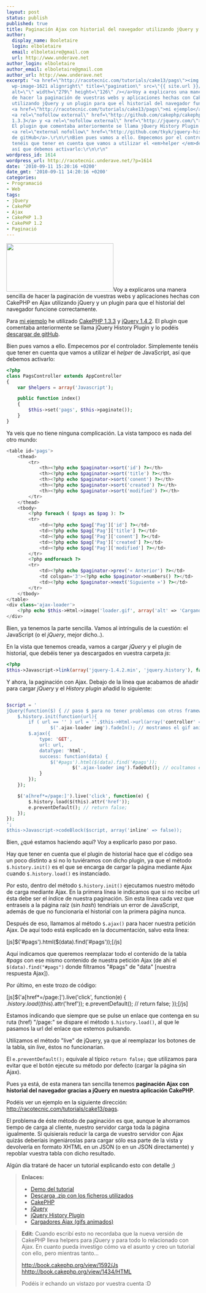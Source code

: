 ```yaml
---
layout: post
status: publish
published: true
title: Paginación Ajax con historial del navegador utilizando jQuery y CakePHP 1.3.x
author:
  display_name: Booletaire
  login: elboletaire
  email: elboletaire@gmail.com
  url: http://www.underave.net
author_login: elboletaire
author_email: elboletaire@gmail.com
author_url: http://www.underave.net
excerpt: "<a href=\"http://racotecnic.com/tutorials/cake13/pags\"><img class=\"size-full
  wp-image-1621 alignright\" title=\"pagination\" src=\"{{ site.url }}/uploads/2010/09/pagination.png\"
  alt=\"\" width=\"279\" height=\"126\" /></a>Voy a explicaros una manera sencilla
  de hacer la paginación de vuestras webs y aplicaciones hechas con CakePHP en Ajax
  utilizando jQuery y un plugin para que el historial del navegador funcione correctamente.\r\n\r\nPara
  <a href=\"http://racotecnic.com/tutorials/cake13/pags\">mi ejemplo</a> he utilizado
  <a rel=\"nofollow external\" href=\"http://github.com/cakephp/cakephp/downloads\">CakePHP
  1.3.3</a> y <a rel=\"nofollow external\" href=\"http://jquery.com/\">jQuery 1.4.2</a>.
  El plugin que comentaba anteriormente se llama jQuery History Plugin y lo podéis
  <a rel=\"external nofollow\" href=\"http://github.com/tkyk/jquery-history-plugin\">descargar
  de gitHub</a>.\r\n\r\nBien pues vamos a ello. Empecemos por el controlador. Simplemente
  tenéis que tener en cuenta que vamos a utilizar el <em>helper </em>de JavaScript,
  así que debemos activarlo:\r\n\r\n"
wordpress_id: 1614
wordpress_url: http://racotecnic.underave.net/?p=1614
date: '2010-09-11 15:20:16 +0200'
date_gmt: '2010-09-11 14:20:16 +0200'
categories:
- Programació
- Web
tags:
- jQuery
- CakePHP
- Ajax
- CakePHP 1.3
- CakePHP 1.2
- Paginació
---
```


<a href="http://racotecnic.com/tutorials/cake13/pags"><img class="size-full wp-image-1621 alignright" title="pagination" src="{{ site.url }}/uploads/2010/09/pagination.png" alt="" width="279" height="126" /></a>Voy a explicaros una manera sencilla de hacer la paginación de vuestras webs y aplicaciones hechas con CakePHP en Ajax utilizando jQuery y un plugin para que el historial del navegador funcione correctamente.

Para <a href="http://racotecnic.com/tutorials/cake13/pags">mi ejemplo</a> he utilizado <a rel="nofollow external" href="http://github.com/cakephp/cakephp/downloads">CakePHP 1.3.3</a> y <a rel="nofollow external" href="http://jquery.com/">jQuery 1.4.2</a>. El plugin que comentaba anteriormente se llama jQuery History Plugin y lo podéis <a rel="external nofollow" href="http://github.com/tkyk/jquery-history-plugin">descargar de gitHub</a>.

Bien pues vamos a ello. Empecemos por el controlador. Simplemente tenéis que tener en cuenta que vamos a utilizar el <em>helper </em>de JavaScript, así que debemos activarlo:

<a id="more"></a><a id="more-1614"></a>

~~~php
<?php
class PagsController extends AppController
{
    var $helpers = array('Javascript');

    public function index()
    {
        $this->set('pags', $this->paginate());
    }
}
~~~

Ya veis que no tiene ninguna complicación. La vista tampoco es nada del otro mundo:

~~~php
<table id='pags'>
    <thead>
        <tr>
            <th><?php echo $paginator->sort('id') ?></th>
            <th><?php echo $paginator->sort('title') ?></th>
            <th><?php echo $paginator->sort('conent') ?></th>
            <th><?php echo $paginator->sort('created') ?></th>
            <th><?php echo $paginator->sort('modified') ?></th>
        </tr>
    </thead>
    <tbody>
        <?php foreach ( $pags as $pag ): ?>
        <tr>
            <td><?php echo $pag['Pag']['id'] ?></td>
            <td><?php echo $pag['Pag']['title'] ?></td>
            <td><?php echo $pag['Pag']['conent'] ?></td>
            <td><?php echo $pag['Pag']['created'] ?></td>
            <td><?php echo $pag['Pag']['modified'] ?></td>
        </tr>
        <?php endforeach ?>
        <tr>
            <td><?php echo $paginator->prev('« Anterior') ?></td>
            <td colspan='3'><?php echo $paginator->numbers() ?></td>
            <td><?php echo $paginator->next('Siguiente »') ?></td>
        </tr>
    </tbody>
</table>
<div class='ajax-loader'>
	<?php echo $this->Html->image('loader.gif', array('alt' => 'Cargando...','style' => 'display: none')) ?>
</div>

~~~

Bien, ya tenemos la parte sencilla. Vamos al intríngulis de la cuestión: el JavaScript (o el <em>jQuery</em>, mejor dicho..).

En la vista que tenemos creada, vamos a cargar <em>jQuery </em>y el plugin de historial, que debéis tener ya descargados en vuestra carpeta <em>js</em>:

~~~php
<?php
$this->Javascript->link(array('jquery-1.4.2.min', 'jquery.history'), false);
~~~

Y ahora, la paginación con Ajax. Debajo de la línea que acabamos de añadir para cargar <em>jQuery </em>y el <em>History plugin</em> añadid lo siguiente:

~~~php

$script = '
jQuery(function($) { // paso $ para no tener problemas con otros frameworks JS
	$.history.init(function(url){
		if ( url == '' ) url = ''.$this->Html->url(array('controller' => 'pags', 'action' => 'index')).''; // si no recibimos URL tenemos que cargar el índice
                $('.ajax-loader img').fadeIn(); // mostramos el gif animado
		$.ajax({
			type: 'GET',
			url: url,
			dataType: 'html',
			success: function(data) {
				$('#pags').html($(data).find('#pags'));
		                $('.ajax-loader img').fadeOut(); // ocultamos el gif animado
			}
		});
	});

	$('a[href*=/page:]').live('click', function(e) {
		$.history.load($(this).attr('href'));
		e.preventDefault(); // return false;
	});
});
';
$this->Javascript->codeBlock($script, array('inline' => false));
~~~

Bien, ¿qué estamos haciendo aquí? Voy a explicarlo paso por paso.

Hay que tener en cuenta que el plugin de historial hace que el código sea un poco distinto a si no lo tuviéramos con dicho plugin, ya que el método `$.history.init()` es el que se encarga de cargar la página mediante Ajax cuando `$.history.load()` es instanciado.

Por esto, dentro del método `$.history.init()` ejecutamos nuestro método de carga mediante Ajax. En la primera línea le indicamos que si no recibe url ésta debe ser el índice de nuestra paginación. Sin esta línea cada vez que entraseis a la página raíz (sin <em>hash</em>) tendríais un error de JavaScript, además de que no funcionaría el historial con la primera página nunca.

Después de eso, llamamos al método `$.ajax()` para hacer nuestra petición Ajax. De aquí todo está explicado en la documentación, salvo esta línea:

[js]$('#pags').html($(data).find('#pags'));[/js]

Aquí indicamos que queremos reemplazar todo el contenido de la tabla <em>#pags</em> con ese mismo contenido de nuestra petición Ajax (de ahí el `$(data).find("#pags")` donde filtramos "#pags" de "data" [nuestra respuesta Ajax]).

Por último, en este trozo de código:

[js]$('a[href*=/page:]').live('click', function(e) {
        $.history.load($(this).attr('href'));
        e.preventDefault(); // return false;
    });[/js]

Estamos indicando que siempre que se pulse un enlace que contenga en su ruta (href) "/page:" se dispare el método `$.history.load()`, al que le pasamos la url del enlace que estemos pulsando.

Utilizamos el método "live" de jQuery, ya que al reemplazar los botones de la tabla, sin <em>live</em>, éstos no funcionarían.

El `e.preventDefault();` equivale al típico `return false;` que utilizamos para evitar que el botón ejecute su método por defecto (cargar la página sin Ajax).

Pues ya está, de esta manera tan sencilla tenemos <strong>paginación Ajax con historial del navegador gracias a jQuery en nuestra aplicación CakePHP</strong>.

Podéis ver un ejemplo en la siguiente dirección: <a href="http://racotecnic.com/tutorials/cake13/pags">http://racotecnic.com/tutorials/cake13/pags</a>.

El problema de éste método de paginación es que, aunque le ahorramos tiempo de carga al cliente, nuestro servidor carga toda la página igualmente. Si quisierais reducir la carga de vuestro servidor con Ajax quizás deberíais ingeniároslas para cargar sólo esa parte de la vista y devolverla en formato XHTML en un JSON (o en un JSON directamente) y repoblar vuestra tabla con dicho resultado.

Algún día trataré de hacer un tutorial explicando esto con detalle ;)
<blockquote>
<strong>Enlaces:</strong>

<ul>
<li><a href="http://racotecnic.com/tutorials/cake13/pags">Demo del tutorial</a></li>
<li><a href="http://racotecnic.com/tutorials/2010/09/cake_jquery_pagination.zip">Descarga .zip con los ficheros utilizados</a></li>
<li><a rel="nofollow external" href="http://cakephp.org/">CakePHP</a></li>
<li><a rel="nofollow external" href="http://jquery.com/">jQuery</a></li>
<li><a rel="nofollow external" href="http://github.com/tkyk/jquery-history-plugin">jQuery History Plugin</a></li>
<li><a href="http://www.preloaders.net">Cargadores Ajax (gifs animados)</a></li>
</ul>
</blockquote>
<blockquote>
<strong>Edit:</strong> Cuando escribí esto no recordaba que la nueva versión de CakePHP lleva helpers para jQuery y para todo lo relacionado con Ajax. En cuanto pueda investigo cómo va el asunto y creo un tutorial con ello, pero mientras tanto...

<a href="http://book.cakephp.org/view/1592/Js" target="_blank" rel="nofollow">http://book.cakephp.org/view/1592/Js</a>
<a href="http://book.cakephp.org/view/1434/HTML" target="_blank" rel="nofollow">hhttp://book.cakephp.org/view/1434/HTML</a>

Podéis ir echando un vistazo por vuestra cuenta :D</blockquote>

